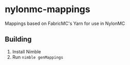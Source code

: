 # nylonmc-mappings
Mappings based on FabricMC's Yarn for use in NylonMC

## Building

1. Install Nimble
2. Run ``nimble genMappings``